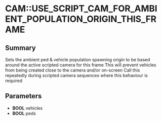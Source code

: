# CAM::USE_SCRIPT_CAM_FOR_AMBIENT_POPULATION_ORIGIN_THIS_FRAME

## Summary
Sets the ambient ped & vehicle population spawning origin to be based around the active scripted camera for this frame
This will prevent vehicles from being created close to the camera and/or on-screen
Call this repeatedly during scripted camera sequences where this behaviour is required

## Parameters
* **BOOL** vehicles
* **BOOL** peds